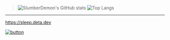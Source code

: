 > ![SlumberDemon's GitHub stats](https://github-readme-stats.vercel.app/api?username=slumberdemon&hide=issues,prs&show_icons=true&theme=radical) ![Top Langs](https://github-readme-stats.vercel.app/api/top-langs/?username=slumberdemon&layout=compact&theme=radical)

-------------------
https://sleep.deta.dev

[![button](http://www.presentationpro.com/images/product/medium/slide/PPP_CGENE_LT3_Presentation-PowerPoint-Slide-Graphic_Push_Button_Up.jpg)](https://sleep.deta.dev)



